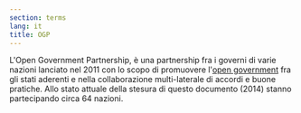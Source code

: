 ```yaml
---
section: terms
lang: it
title: OGP
---
```


L'Open Government Partnership, è una partnership fra i governi di varie nazioni lanciato nel 2011 con lo scopo di promuovere l'[open government](/glossary/it/terms/open-government/) fra gli stati aderenti e nella collaborazione multi-laterale di accordi e buone pratiche. Allo stato attuale della stesura di questo documento (2014) stanno partecipando circa 64 nazioni.
